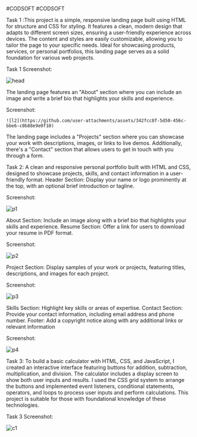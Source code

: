 
#CODSOFT
#CODSOFT

Task 1 :This project is a simple, responsive landing page built using HTML for structure and CSS for styling. It features a clean, modern design that adapts to different screen sizes, ensuring a user-friendly experience across devices. The content and styles are easily customizable, allowing you to tailor the page to your specific needs. Ideal for showcasing products, services, or personal portfolios, this landing page serves as a solid foundation for various web projects.

Task 1 Screenshot:

   ![head](https://github.com/user-attachments/assets/d0ef497b-b3e9-4f03-b82c-09538af2c2b1)


The landing page features an "About" section where you can include an image and write a brief bio that highlights your skills and experience. 

Screenshot:

    ![l2](https://github.com/user-attachments/assets/342fcc8f-5d50-456c-bbe6-c0b88e9e0f10)


The landing page includes a "Projects" section where you can showcase your work with descriptions, images, or links to live demos. 
Additionally, there's a "Contact" section that allows users to get in touch with you through a form.



Task 2: A clean and responsive personal portfolio built with HTML and CSS, designed to showcase projects, skills, and contact information in a user-friendly format.
Header Section: Display your name or logo prominently at the top, with an optional brief introduction or tagline.

Screenshot:

 ![p1](https://github.com/user-attachments/assets/14fb0767-b51b-439f-bc72-743ee45531a4)


About Section: Include an image along with a brief bio that highlights your skills and experience. 
Resume Section: Offer a link for users to download your resume in PDF format.

Screenshot:

  ![p2](https://github.com/user-attachments/assets/6d3db7a0-6e74-4c21-89c6-da53e800c828)


Project Section: Display samples of your work or projects, featuring titles, descriptions, and images for each project.

Screenshot:

   ![p3](https://github.com/user-attachments/assets/b49b1165-a88d-4744-ac8d-f63548b04a5a)


Skills Section: Highlight key skills or areas of expertise.
Contact Section: Provide your contact information, including email address and phone number. 
Footer: Add a copyright notice along with any additional links or relevant information

Screenshot:

   ![p4](https://github.com/user-attachments/assets/e5cd6c12-40ef-48d9-895d-b647728c3c17)

 



Task 3: To build a basic calculator with HTML, CSS, and JavaScript, I created an interactive interface featuring buttons for addition, subtraction, multiplication, and division. The calculator includes a display screen to show both user inputs and results. I used the CSS grid system to arrange the buttons and implemented event listeners, conditional statements, operators, and loops to process user inputs and perform calculations. This project is suitable for those with foundational knowledge of these technologies.

Task 3 Screenshot:

   ![c1](https://github.com/user-attachments/assets/b53b35a0-17f6-4fd9-9752-94bf1eb10d2c)













